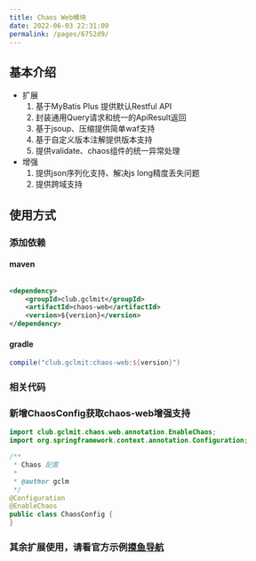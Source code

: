 ```yaml
---
title: Chaos Web模块
date: 2022-06-03 22:31:09
permalink: /pages/6752d9/
---
```


## 基本介绍

- 扩展
    1. 基于MyBatis Plus 提供默认Restful API
    2. 封装通用Query请求和统一的ApiResult返回
    3. 基于jsoup、压缩提供简单waf支持
    4. 基于自定义版本注解提供版本支持
    5. 提供validate、chaos组件的统一异常处理
- 增强
    1. 提供json序列化支持、解决js long精度丢失问题
    2. 提供跨域支持

## 使用方式

### 添加依赖

#### maven

```xml

<dependency>
    <groupId>club.gclmit</groupId>
    <artifactId>chaos-web</artifactId>
    <version>${version}</version>
</dependency>
```

#### gradle

```groovy
compile("club.gclmit:chaos-web:${version}")
```
### 相关代码

### 新增ChaosConfig获取chaos-web增强支持

```java
import club.gclmit.chaos.web.annotation.EnableChaos;
import org.springframework.context.annotation.Configuration;

/**
 * Chaos 配置
 *
 * @author gclm
 */
@Configuration
@EnableChaos
public class ChaosConfig {
}
```
### 其余扩展使用，请看官方示例[摸鱼导航](https://github.com/DandelionAdmin/mess-fish)
